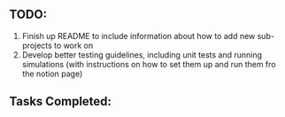 ## TODO:

1. Finish up README to include information about how to add new sub-projects to work on
2. Develop better testing guidelines, including unit tests and running simulations (with instructions on how to set them up and run them fro the notion page)

## Tasks Completed:
